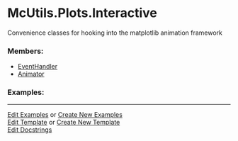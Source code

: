 # <a id="McUtils.Plots.Interactive">McUtils.Plots.Interactive</a>
    
Convenience classes for hooking into the matplotlib animation framework

### Members:

  - [EventHandler](Interactive/EventHandler.md)
  - [Animator](Interactive/Animator.md)

### Examples:



___

[Edit Examples](https://github.com/McCoyGroup/References/edit/gh-pages/Documentation/examples/McUtils/Plots/Interactive.md) or 
[Create New Examples](https://github.com/McCoyGroup/References/new/gh-pages/?filename=Documentation/examples/McUtils/Plots/Interactive.md) <br/>
[Edit Template](https://github.com/McCoyGroup/References/edit/gh-pages/Documentation/templates/McUtils/Plots/Interactive.md) or 
[Create New Template](https://github.com/McCoyGroup/References/new/gh-pages/?filename=Documentation/templates/McUtils/Plots/Interactive.md) <br/>
[Edit Docstrings](https://github.com/McCoyGroup/McUtils/edit/master/Plots/Interactive/__init__.py?message=Update%20Docs)
